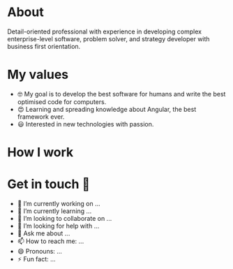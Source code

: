 # About

Detail-oriented professional with experience in developing complex enterprise-level software, problem solver, and strategy developer with business first orientation.

# My values
 - 🤓 My goal is to develop the best software for humans and write the best optimised code for computers. 
 - 😍 Learning and spreading knowledge about Angular, the best framework ever.  
 - 😃 Interested in new technologies with passion. 

# How I work

# Get in touch 👋


- 🔭 I’m currently working on ...
- 🌱 I’m currently learning ...
- 👯 I’m looking to collaborate on ...
- 🤔 I’m looking for help with ...
- 💬 Ask me about ...
- 📫 How to reach me: ...
- 😄 Pronouns: ...
- ⚡ Fun fact: ...
